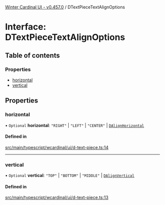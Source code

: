 [Winter Cardinal UI - v0.457.0](../index.md) / DTextPieceTextAlignOptions

# Interface: DTextPieceTextAlignOptions

## Table of contents

### Properties

- [horizontal](DTextPieceTextAlignOptions.md#horizontal)
- [vertical](DTextPieceTextAlignOptions.md#vertical)

## Properties

### horizontal

• `Optional` **horizontal**: ``"RIGHT"`` \| ``"LEFT"`` \| ``"CENTER"`` \| [`DAlignHorizontal`](../index.md#dalignhorizontal)

#### Defined in

[src/main/typescript/wcardinal/ui/d-text-piece.ts:14](https://github.com/winter-cardinal/winter-cardinal-ui/blob/v0.457.0/src/main/typescript/wcardinal/ui/d-text-piece.ts#L14)

___

### vertical

• `Optional` **vertical**: ``"TOP"`` \| ``"BOTTOM"`` \| ``"MIDDLE"`` \| [`DAlignVertical`](../index.md#dalignvertical)

#### Defined in

[src/main/typescript/wcardinal/ui/d-text-piece.ts:13](https://github.com/winter-cardinal/winter-cardinal-ui/blob/v0.457.0/src/main/typescript/wcardinal/ui/d-text-piece.ts#L13)
